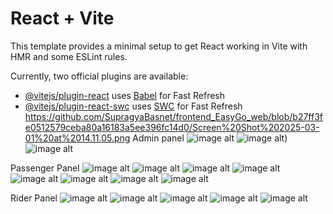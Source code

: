 # React + Vite

This template provides a minimal setup to get React working in Vite with HMR and some ESLint rules.

Currently, two official plugins are available:

- [@vitejs/plugin-react](https://github.com/vitejs/vite-plugin-react/blob/main/packages/plugin-react/README.md) uses [Babel](https://babeljs.io/) for Fast Refresh
- [@vitejs/plugin-react-swc](https://github.com/vitejs/vite-plugin-react-swc) uses [SWC](https://swc.rs/) for Fast Refresh
https://github.com/SupragyaBasnet/frontend_EasyGo_web/blob/b27ff3fe0512579ceba80a16183a5ee396fc14d0/Screen%20Shot%202025-03-01%20at%2014.11.05.png
Admin panel
![image alt](https://github.com/SupragyaBasnet/frontend_EasyGo_web/blob/b27ff3fe0512579ceba80a16183a5ee396fc14d0/Screen%20Shot%202025-03-01%20at%2014.11.05.png)
![image alt](https://github.com/SupragyaBasnet/frontend_EasyGo_web/blob/5a54d85c1dbad4c5196ac451f01e0262a0beb006/Screen%20Shot%202025-03-01%20at%2014.11.09.png))
![image alt](https://github.com/SupragyaBasnet/frontend_EasyGo_web/blob/5a54d85c1dbad4c5196ac451f01e0262a0beb006/Screen%20Shot%202025-03-01%20at%2014.11.13.png)

Passenger Panel
![image alt](https://github.com/SupragyaBasnet/frontend_EasyGo_web/blob/f4377a25ad4b4f74816d5aff60ddc4d20df4de91/Screen%20Shot%202025-03-01%20at%2014.06.38.png)
![image alt](https://github.com/SupragyaBasnet/frontend_EasyGo_web/blob/f4377a25ad4b4f74816d5aff60ddc4d20df4de91/Screen%20Shot%202025-03-01%20at%2014.07.03.png)
![image alt](https://github.com/SupragyaBasnet/frontend_EasyGo_web/blob/f4377a25ad4b4f74816d5aff60ddc4d20df4de91/Screen%20Shot%202025-03-01%20at%2014.07.16.png)
![image alt](https://github.com/SupragyaBasnet/frontend_EasyGo_web/blob/f4377a25ad4b4f74816d5aff60ddc4d20df4de91/Screen%20Shot%202025-03-01%20at%2014.07.26.png)
![image alt](https://github.com/SupragyaBasnet/frontend_EasyGo_web/blob/f4377a25ad4b4f74816d5aff60ddc4d20df4de91/Screen%20Shot%202025-03-01%20at%2014.07.33.png)
![image alt](https://github.com/SupragyaBasnet/frontend_EasyGo_web/blob/f4377a25ad4b4f74816d5aff60ddc4d20df4de91/Screen%20Shot%202025-03-01%20at%2014.07.41.png)
![image alt](https://github.com/SupragyaBasnet/frontend_EasyGo_web/blob/f4377a25ad4b4f74816d5aff60ddc4d20df4de91/Screen%20Shot%202025-03-01%20at%2014.09.55.png)
![image alt](https://github.com/SupragyaBasnet/frontend_EasyGo_web/blob/f4377a25ad4b4f74816d5aff60ddc4d20df4de91/Screen%20Shot%202025-03-01%20at%2014.10.02.png)

Rider Panel
![image alt](https://github.com/SupragyaBasnet/frontend_EasyGo_web/blob/13b92980476b11f43877490755ea640f3c64cae8/Screen%20Shot%202025-03-01%20at%2014.05.53.png)
![image alt](https://github.com/SupragyaBasnet/frontend_EasyGo_web/blob/13b92980476b11f43877490755ea640f3c64cae8/Screen%20Shot%202025-03-01%20at%2014.09.31.png)
![image alt](https://github.com/SupragyaBasnet/frontend_EasyGo_web/blob/13b92980476b11f43877490755ea640f3c64cae8/Screen%20Shot%202025-03-01%20at%2014.09.41.png)
![image alt](https://github.com/SupragyaBasnet/frontend_EasyGo_web/blob/13b92980476b11f43877490755ea640f3c64cae8/Screen%20Shot%202025-03-01%20at%2014.09.48.png)
![image alt](https://github.com/SupragyaBasnet/frontend_EasyGo_web/blob/13b92980476b11f43877490755ea640f3c64cae8/Screen%20Shot%202025-03-01%20at%2014.10.09.png)


